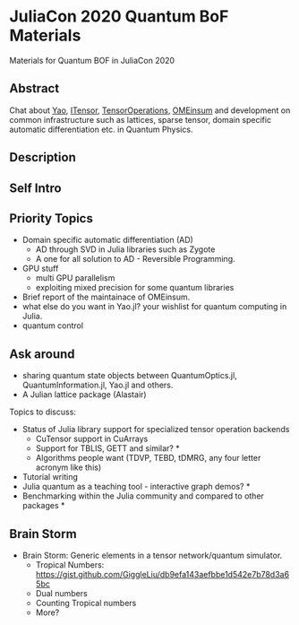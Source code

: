 # JuliaCon 2020 Quantum BoF Materials
Materials for Quantum BOF in JuliaCon 2020

## Abstract

Chat about [Yao](http://yaoquantum.org/), [ITensor](https://github.com/ITensor/ITensors.jl), [TensorOperations](https://github.com/Jutho/TensorOperations.jl), [OMEinsum](https://github.com/under-Peter/OMEinsum.jl) and development on common infrastructure such as lattices, sparse tensor, domain specific automatic differentiation etc. in Quantum Physics.

## Description

## Self Intro

## Priority Topics
- Domain specific automatic differentiation (AD)
  * AD through SVD in Julia libraries such as Zygote
  * A one for all solution to AD - Reversible Programming.
- GPU stuff
  * multi GPU parallelism
  * exploiting mixed precision for some quantum libraries
- Brief report of the maintainace of OMEinsum.
- what else do you want in Yao.jl? your wishlist for quantum computing in Julia.
- quantum control 

## Ask around
- sharing quantum state objects between QuantumOptics.jl, QuantumInformation.jl, Yao.jl and others.
- A Julian lattice package (Alastair)

Topics to discuss:

- Status of Julia library support for specialized tensor operation backends
  * CuTensor support in CuArrays
  * Support for TBLIS, GETT and similar? *
  * Algorithms people want (TDVP, TEBD, tDMRG, any four letter acronym like this)
- Tutorial writing
- Julia quantum as a teaching tool - interactive graph demos? *
- Benchmarking within the Julia community and compared to other packages *

## Brain Storm 
- Brain Storm: Generic elements in a tensor network/quantum simulator.
  * Tropical Numbers: https://gist.github.com/GiggleLiu/db9efa143aefbbe1d542e7b78d3a65bc
  * Dual numbers
  * Counting Tropical numbers
  * More?

